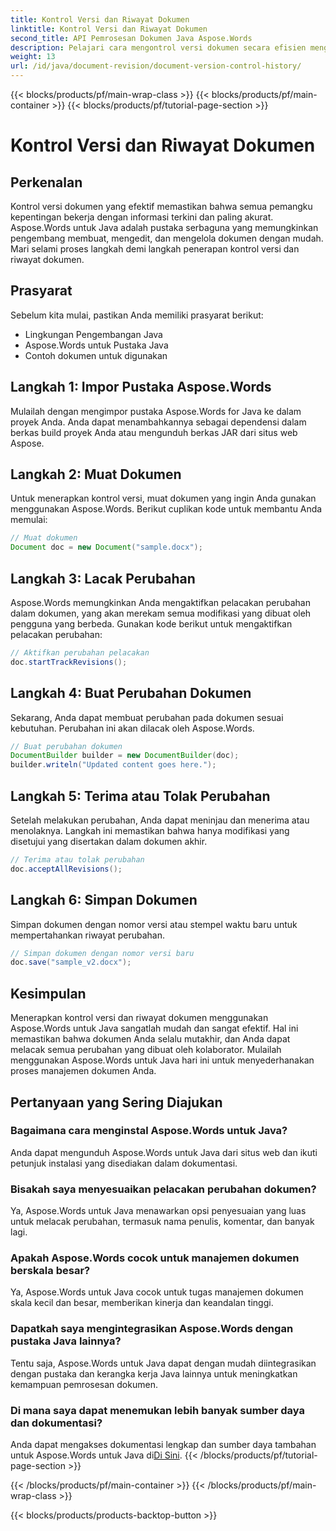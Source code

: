 ```yaml
---
title: Kontrol Versi dan Riwayat Dokumen
linktitle: Kontrol Versi dan Riwayat Dokumen
second_title: API Pemrosesan Dokumen Java Aspose.Words
description: Pelajari cara mengontrol versi dokumen secara efisien menggunakan Aspose.Words untuk Java. Kelola perubahan, berkolaborasi dengan lancar, dan lacak revisi dengan mudah.
weight: 13
url: /id/java/document-revision/document-version-control-history/
---
```


{{< blocks/products/pf/main-wrap-class >}}
{{< blocks/products/pf/main-container >}}
{{< blocks/products/pf/tutorial-page-section >}}

# Kontrol Versi dan Riwayat Dokumen


## Perkenalan

Kontrol versi dokumen yang efektif memastikan bahwa semua pemangku kepentingan bekerja dengan informasi terkini dan paling akurat. Aspose.Words untuk Java adalah pustaka serbaguna yang memungkinkan pengembang membuat, mengedit, dan mengelola dokumen dengan mudah. Mari selami proses langkah demi langkah penerapan kontrol versi dan riwayat dokumen.

## Prasyarat

Sebelum kita mulai, pastikan Anda memiliki prasyarat berikut:

- Lingkungan Pengembangan Java
- Aspose.Words untuk Pustaka Java
- Contoh dokumen untuk digunakan

## Langkah 1: Impor Pustaka Aspose.Words

Mulailah dengan mengimpor pustaka Aspose.Words for Java ke dalam proyek Anda. Anda dapat menambahkannya sebagai dependensi dalam berkas build proyek Anda atau mengunduh berkas JAR dari situs web Aspose.

## Langkah 2: Muat Dokumen

Untuk menerapkan kontrol versi, muat dokumen yang ingin Anda gunakan menggunakan Aspose.Words. Berikut cuplikan kode untuk membantu Anda memulai:

```java
// Muat dokumen
Document doc = new Document("sample.docx");
```

## Langkah 3: Lacak Perubahan

Aspose.Words memungkinkan Anda mengaktifkan pelacakan perubahan dalam dokumen, yang akan merekam semua modifikasi yang dibuat oleh pengguna yang berbeda. Gunakan kode berikut untuk mengaktifkan pelacakan perubahan:

```java
// Aktifkan perubahan pelacakan
doc.startTrackRevisions();
```

## Langkah 4: Buat Perubahan Dokumen

Sekarang, Anda dapat membuat perubahan pada dokumen sesuai kebutuhan. Perubahan ini akan dilacak oleh Aspose.Words.

```java
// Buat perubahan dokumen
DocumentBuilder builder = new DocumentBuilder(doc);
builder.writeln("Updated content goes here.");
```

## Langkah 5: Terima atau Tolak Perubahan

Setelah melakukan perubahan, Anda dapat meninjau dan menerima atau menolaknya. Langkah ini memastikan bahwa hanya modifikasi yang disetujui yang disertakan dalam dokumen akhir.

```java
// Terima atau tolak perubahan
doc.acceptAllRevisions();
```

## Langkah 6: Simpan Dokumen

Simpan dokumen dengan nomor versi atau stempel waktu baru untuk mempertahankan riwayat perubahan.

```java
// Simpan dokumen dengan nomor versi baru
doc.save("sample_v2.docx");
```

## Kesimpulan

Menerapkan kontrol versi dan riwayat dokumen menggunakan Aspose.Words untuk Java sangatlah mudah dan sangat efektif. Hal ini memastikan bahwa dokumen Anda selalu mutakhir, dan Anda dapat melacak semua perubahan yang dibuat oleh kolaborator. Mulailah menggunakan Aspose.Words untuk Java hari ini untuk menyederhanakan proses manajemen dokumen Anda.

## Pertanyaan yang Sering Diajukan

### Bagaimana cara menginstal Aspose.Words untuk Java?

Anda dapat mengunduh Aspose.Words untuk Java dari situs web dan ikuti petunjuk instalasi yang disediakan dalam dokumentasi.

### Bisakah saya menyesuaikan pelacakan perubahan dokumen?

Ya, Aspose.Words untuk Java menawarkan opsi penyesuaian yang luas untuk melacak perubahan, termasuk nama penulis, komentar, dan banyak lagi.

### Apakah Aspose.Words cocok untuk manajemen dokumen berskala besar?

Ya, Aspose.Words untuk Java cocok untuk tugas manajemen dokumen skala kecil dan besar, memberikan kinerja dan keandalan tinggi.

### Dapatkah saya mengintegrasikan Aspose.Words dengan pustaka Java lainnya?

Tentu saja, Aspose.Words untuk Java dapat dengan mudah diintegrasikan dengan pustaka dan kerangka kerja Java lainnya untuk meningkatkan kemampuan pemrosesan dokumen.

### Di mana saya dapat menemukan lebih banyak sumber daya dan dokumentasi?

 Anda dapat mengakses dokumentasi lengkap dan sumber daya tambahan untuk Aspose.Words untuk Java di[Di Sini](https://reference.aspose.com/words/java/).
{{< /blocks/products/pf/tutorial-page-section >}}

{{< /blocks/products/pf/main-container >}}
{{< /blocks/products/pf/main-wrap-class >}}

{{< blocks/products/products-backtop-button >}}
